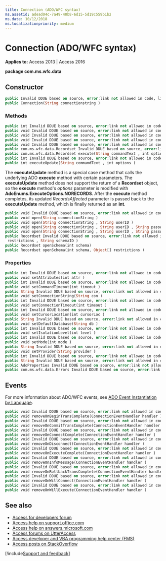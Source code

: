 ```yaml
---
title: Connection (ADO/WFC syntax)
ms.assetid: adead04c-7a49-40b8-6d15-5d19c559b1b2
ms.date: 10/12/2018
ms.localizationpriority: medium
---
```



# Connection (ADO/WFC syntax)

**Applies to:** Access 2013 | Access 2016

**package com.ms.wfc.data**

## Constructor

```vb
public Invalid DDUE based on source, error:link not allowed in code, link filename:mdobjconnection_HV10294216.xml() 
public Connection(String connectionstring ) 
```

### Methods

```vb
public int Invalid DDUE based on source, error:link not allowed in code, link filename:mdmthbegintrans_HV10294108.xml() 
public void Invalid DDUE based on source, error:link not allowed in code, link filename:mdmthbegintrans_HV10294108.xml() 
public void Invalid DDUE based on source, error:link not allowed in code, link filename:mdmthbegintrans_HV10294108.xml() 
public void Invalid DDUE based on source, error:link not allowed in code, link filename:mdmthadocancel_HV10294125.xml() 
public void Invalid DDUE based on source, error:link not allowed in code, link filename:mdmthclose_HV10294173.xml() 
public com.ms.wfc.data.Recordset Invalid DDUE based on source, error:link not allowed in code, link filename:mdmthcnnexecute_HV10294345.xml(String commandText ) 
public com.ms.wfc.data.Recordset execute(String commandText , int options ) 
public int Invalid DDUE based on source, error:link not allowed in code, link filename:mdmthcnnexecute_HV10294345.xml(String commandText ) 
public int executeUpdate(String commandText , int options ) 
```

The **executeUpdate** method is a special case method that calls the underlying ADO **execute** method with certain parameters. The **executeUpdate** method does not support the return of a **Recordset** object, so the **execute** method's _options_ parameter is modified with **AdoEnums.ExecuteOptions.NORECORDS**. After the **execute** method completes, its updated _RecordsAffected_ parameter is passed back to the **executeUpdate** method, which is finally returned as an **int**.

```vb
public void Invalid DDUE based on source, error:link not allowed in code, link filename:mdmthcnnopen_HV10294563.xml() 
public void open(String connectionString ) 
public void open(String connectionString , String userID ) 
public void open(String connectionString , String userID , String password ) 
public void open(String connectionString , String userID , String password , int options ) 
public Recordset Invalid DDUE based on source, error:link not allowed in code, link filename:mdmthopenschema_HV10294568.xml(int schema, Object[] 
 restrictions , String schemaID ) 
public Recordset openSchema(int schema) 
public Recordset openSchema(int schema, Object[] restrictions ) 
```

### Properties

```vb
public int Invalid DDUE based on source, error:link not allowed in code, link filename:mdproattributes_HV10294098.xml() 
public void setAttributes(int attr ) 
public int Invalid DDUE based on source, error:link not allowed in code, link filename:mdprocommandtimeout_HV10294196.xml() 
public void setCommandTimeout(int timeout ) 
public String Invalid DDUE based on source, error:link not allowed in code, link filename:mdproconnectionstring_HV10294218.xml() 
public void setConnectionString(String con ) 
public int Invalid DDUE based on source, error:link not allowed in code, link filename:mdproconnectiontimeout_HV10294222.xml() 
public void setConnectionTimeout(int timeout ) 
public int Invalid DDUE based on source, error:link not allowed in code, link filename:mdprocursorlocation_HV10294254.xml() 
public void setCursorLocation(int cursorLoc ) 
public String Invalid DDUE based on source, error:link not allowed in code, link filename:mdprodefaultdatabase_HV10294288.xml() 
public void setDefaultDatabase(String db ) 
public int Invalid DDUE based on source, error:link not allowed in code, link filename:mdproisolationlevel_HV10294459.xml() 
public void setIsolationLevel(int level ) 
public int Invalid DDUE based on source, error:link not allowed in code, link filename:mdpromode_HV10294518.xml() 
public void setMode(int mode ) 
public String Invalid DDUE based on source, error:link not allowed in code, link filename:mdproprovider_HV10294673.xml() 
public void setProvider(String provider ) 
public int Invalid DDUE based on source, error:link not allowed in code, link filename:mdprostate_HV10294804.xml() 
public String Invalid DDUE based on source, error:link not allowed in code, link filename:mdproversion_HV10294926.xml() 
public AdoProperties Invalid DDUE based on source, error:link not allowed in code, link filename:mdcolproperties_HV10294633.xml() 
public com.ms.wfc.data.Errors Invalid DDUE based on source, error:link not allowed in code, link filename:mdcolerrors_HV10294338.xml() 

```

## Events

For more information about ADO/WFC events, see [ADO Event Instantiation by Language](ado-event-instantiation-by-language.md).

```vb
public void Invalid DDUE based on source, error:link not allowed in code, link filename:mdevtbegintranscomplete_HV10294112.xml(ConnectionEventHandler handler ) 
public void removeOnBeginTransComplete(ConnectionEventHandler handler ) 
public void Invalid DDUE based on source, error:link not allowed in code, link filename:mdevtbegintranscomplete_HV10294112.xml(ConnectionEventHandler handler ) 
public void removeOnCommitTransComplete(ConnectionEventHandler handler ) 
public void Invalid DDUE based on source, error:link not allowed in code, link filename:mdevtconnectconnectionevents_HV10294210.xml(ConnectionEventHandler handler ) 
public void removeOnConnectComplete(ConnectionEventHandler handler ) 
public void Invalid DDUE based on source, error:link not allowed in code, link filename:mdevtconnectconnectionevents_HV10294210.xml(ConnectionEventHandler handler ) 
public void removeOnDisconnect(ConnectionEventHandler handler ) 
public void Invalid DDUE based on source, error:link not allowed in code, link filename:mdevtexecutecomplete_HV10294351.xml(ConnectionEventHandler handler ) 
public void removeOnExecuteComplete(ConnectionEventHandler handler ) 
public void Invalid DDUE based on source, error:link not allowed in code, link filename:mdevtinfomessage_HV10294445.xml(ConnectionEventHandler handler ) 
public void removeOnInfoMessage(ConnectionEventHandler handler ) 
public void Invalid DDUE based on source, error:link not allowed in code, link filename:mdevtbegintranscomplete_HV10294112.xml(ConnectionEventHandler handler ) 
public void removeOnRollbackTransComplete(ConnectionEventHandler handler ) 
public void Invalid DDUE based on source, error:link not allowed in code, link filename:mdevtwillconnectevent_HV10294953.xml(ConnectionEventHandler handler ) 
public void removeOnWillConnect(ConnectionEventHandler handler ) 
public void Invalid DDUE based on source, error:link not allowed in code, link filename:mdevtwillexecuteevent_HV10294954.xml(ConnectionEventHandler handler ) 
public void removeOnWillExecute(ConnectionEventHandler handler ) 

```

## See also

- [Access for developers forum](https://social.msdn.microsoft.com/Forums/office/home?forum=accessdev)
- [Access help on support.office.com](https://support.office.com/search/results?query=Access)
- [Access help on answers.microsoft.com](https://answers.microsoft.com/)
- [Access forums on UtterAccess](https://www.utteraccess.com/forum/index.php?act=idx)
- [Access developer and VBA programming help center (FMS)](https://www.fmsinc.com/MicrosoftAccess/developer/)
- [Access posts on StackOverflow](https://stackoverflow.com/questions/tagged/ms-access)

[!include[Support and feedback](~/includes/feedback-boilerplate.md)]